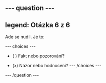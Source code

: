 --- question ---
---
legend: Otázka 6 z 6
---

Ade se nudil. Je to:

--- choices ---
- ( ) Fakt nebo pozorování?

- (x) Názor nebo hodnocení? --- /choices ---

--- /question ---
